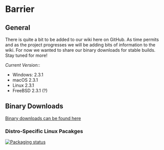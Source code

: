 # Barrier

## General

There is quite a bit to be added to our wiki here on GitHub. As time permits and as the project progresses we will be adding bits of information to the wiki. For now we wanted to share our binary downloads for stable builds. Stay tuned for more!

*Current Version:*:

- Windows: 2.3.1
- macOS 2.3.1
- Linux 2.3.1
- FreeBSD 2.3.1 (?)

## Binary Downloads

[Binary downloads can be found here](https://github.com/debauchee/barrier/releases/tag/v2.3.1)

### Distro-Specific Linux Pacakges

[![Packaging status](https://repology.org/badge/vertical-allrepos/barrier.svg)](https://repology.org/project/barrier/versions)
